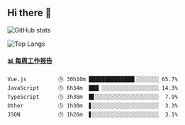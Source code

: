 ## Hi there 👋

![GitHub stats](https://github-readme-stats.orilight.top/api?username=orilights)

![Top Langs](https://github-readme-stats.orilight.top/api/top-langs/?username=orilights&layout=compact)

<!-- waka-box start -->
#### <a href="https://gist.github.com/92c8d5b388768c10efcba86e82b7c4fb" target="_blank">📊 每周工作报告</a>
```text
Vue.js          🕓 30h10m ██████████████▍░░░░░░░ 65.7%
JavaScript      🕓 6h34m  ███▏░░░░░░░░░░░░░░░░░░ 14.3%
TypeScript      🕓 3h38m  █▋░░░░░░░░░░░░░░░░░░░░  7.9%
Other           🕓 1h30m  ▋░░░░░░░░░░░░░░░░░░░░░  3.3%
JSON            🕓 1h26m  ▋░░░░░░░░░░░░░░░░░░░░░  3.1%
```
<!-- Powered by https://github.com/journey-ad/waka-box-go . -->
<!-- waka-box end -->
